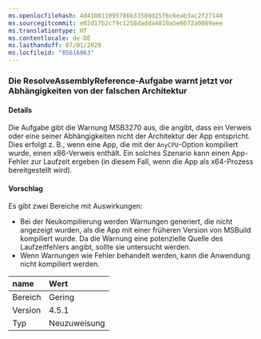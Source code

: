 ```yaml
---
ms.openlocfilehash: 4d410811095786b33580d25f6c6eab3ac2f27148
ms.sourcegitcommit: e02d17b2cf9c1258dadda4810a5e6072a0089aee
ms.translationtype: HT
ms.contentlocale: de-DE
ms.lasthandoff: 07/01/2020
ms.locfileid: "85616063"
---
```

### <a name="resolveassemblyreference-task-now-warns-of-dependencies-with-the-wrong-architecture"></a>Die ResolveAssemblyReference-Aufgabe warnt jetzt vor Abhängigkeiten von der falschen Architektur

#### <a name="details"></a>Details

Die Aufgabe gibt die Warnung MSB3270 aus, die angibt, dass ein Verweis oder eine seiner Abhängigkeiten nicht der Architektur der App entspricht. Dies erfolgt z. B., wenn eine App, die mit der `AnyCPU`-Option kompiliert wurde, einen x86-Verweis enthält. Ein solches Szenario kann einen App-Fehler zur Laufzeit ergeben (in diesem Fall, wenn die App als x64-Prozess bereitgestellt wird).

#### <a name="suggestion"></a>Vorschlag

Es gibt zwei Bereiche mit Auswirkungen:

- Bei der Neukompilierung werden Warnungen generiert, die nicht angezeigt wurden, als die App mit einer früheren Version von MSBuild kompiliert wurde. Da die Warnung eine potenzielle Quelle des Laufzeitfehlers angibt, sollte sie untersucht werden.
- Wenn Warnungen wie Fehler behandelt werden, kann die Anwendung nicht kompiliert werden.

| name    | Wert       |
|:--------|:------------|
| Bereich   | Gering       |
| Version | 4.5.1       |
| Typ    | Neuzuweisung |
